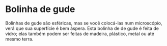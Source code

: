 # Bolinha de gude

Bolinhas de gude são esféricas, mas se você colocá-las num microscópio, verá que
sua superfície é bem áspera. Esta bolinha de de gude é feita de vidro; elas
também podem ser feitas de madeira, plástico, metal ou até mesmo terra.
